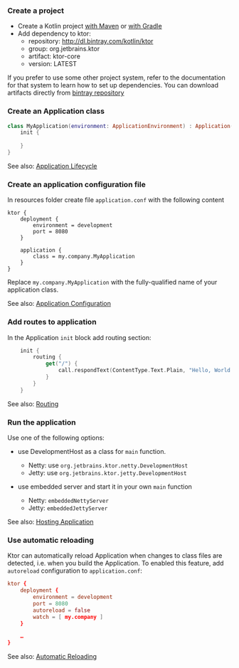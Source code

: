 ### Create a project 
* Create a Kotlin project [with Maven](https://kotlinlang.org/docs/reference/using-maven.html) 
  or [with Gradle](https://kotlinlang.org/docs/reference/using-gradle.html)
* Add dependency to ktor:
  * repository: http://dl.bintray.com/kotlin/ktor
  * group: org.jetbrains.ktor
  * artifact: ktor-core
  * version: LATEST
  
If you prefer to use some other project system, refer to the documentation for that system to learn how to set up
dependencies. You can download artifacts directly from [bintray repository](https://bintray.com/kotlin/ktor/ktor) 
  
### Create an Application class
```kotlin
class MyApplication(environment: ApplicationEnvironment) : Application(environment) {
    init {
      
    }
}
```

See also: [Application Lifecycle](Lifecycle)

### Create an application configuration file
In resources folder create file `application.conf` with the following content
```
ktor {
    deployment {
        environment = development
        port = 8080
    }

    application {
        class = my.company.MyApplication
    }
}
```
Replace `my.company.MyApplication` with the fully-qualified name of your application class.

See also: [Application Configuration](Configuration)
  
### Add routes to application
In the Application `init` block add routing section:
```kotlin
    init {
        routing {
            get("/") {
                call.respondText(ContentType.Text.Plain, "Hello, World!")
            }
        }
    }
```

See also: [Routing](Routing)

### Run the application
Use one of the following options:
* use DevelopmentHost as a class for `main` function.
  * Netty: use `org.jetbrains.ktor.netty.DevelopmentHost` 
  * Jetty: use `org.jetbrains.ktor.jetty.DevelopmentHost` 
  
* use embedded server and start it in your own `main` function 
  * Netty: `embeddedNettyServer` 
  * Jetty: `embeddedJettyServer`
  
  
See also: [Hosting Application](Hosting)

### Use automatic reloading
Ktor can automatically reload Application when changes to class files are detected, i.e. when you build the Application.
To enabled this feature, add `autoreload` configuration to `application.conf`:
```conf
ktor {
    deployment {
        environment = development
        port = 8080
        autoreload = false
        watch = [ my.company ]
    }

    …
}
```

See also: [Automatic Reloading](Autoreload)
